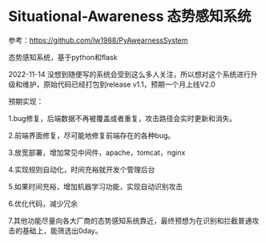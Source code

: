 # Situational-Awareness 态势感知系统

参考：https://github.com/lw1988/PyAwearnessSystem

态势感知系统，基于python和flask

2022-11-14
没想到随便写的系统会受到这么多人关注，所以想对这个系统进行升级和维护，原始代码已经打包到release v1.1，预期一个月上线V2.0

预期实现：

1.bug修复，后端数据不再被覆盖或者重复，攻击路径会实时更新和消失。

2.前端界面修复，尽可能地修复前端存在的各种bug。

3.放宽部署，增加常见中间件，apache，tomcat，nginx

4.实现规则自动化，时间充裕就开发个管理后台

5.如果时间充裕，增加机器学习功能，实现自动识别攻击

6.优化代码，减少冗余

7.其他功能尽量向各大厂商的态势感知系统靠近，最终预想为在识别和拦截普通攻击的基础上，能筛选出0day。
